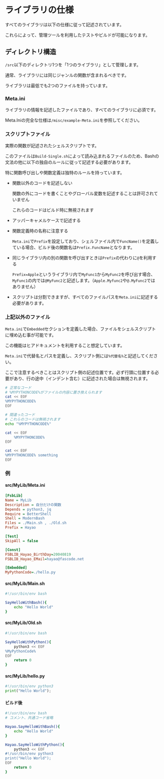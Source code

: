 # ライブラリの仕様

すべてのライブラリは以下の仕様に従って記述されています。

これらによって、管理ツールを利用したテストやビルドが可能になります。

## ディレクトリ構造

`/src`以下のディレクトリ1つを「1つのライブラリ」として管理します。

通常、ライブラリには同じジャンルの関数が含まれるべきです。

ライブラリは最低でも2つのファイルを持っています。

### Meta.ini

ライブラリの情報を記述したファイルであり、すべてのライブラリに必須です。

Meta.Iniの完全な仕様は`/misc/example-Meta.ini`を参照してください。

### スクリプトファイル

実際の関数が記述されたシェルスクリプトです。

このファイルは`Build-Single.sh`によって読み込まれるファイルのため、Bashの文法の他に以下の独自のルールに従って記述する必要があります。

特に関数呼び出しや関数定義は独特のルールを持っています。

- 関数以外のコードを記述しない
  
  関数の外にコードを書くことやグローバル変数を記述することは許可されていません
  
  これらのコードはビルド時に無視されます

- アッパーキャメルケースで記述する

- 関数定義時の名称に注意する
  
  `Meta.ini`で`Prefix`を設定しており、シェルファイル内で`FuncName()`を定義している場合、ビルド後の関数名は`Prefix.FuncName`となります。

- 同じライブラリ内の別の関数を呼び出すときは`Prefix`の代わりに`@`を利用する
  
  `Prefix=Apple`というライブラリ内で`MyFunc1`から`MyFunc2`を呼び出す場合、`MyFunc1`の内では`@MyFunc2`と記述します。（`Apple.Myfunc2`や`@.MyFunc2`ではありません）

- スクリプトは分割できますが、すべてのファイルパスを`Meta.ini`に記述する必要があります。

### 上記以外のファイル

`Meta.ini`で`Embedded`セクションを定義した場合、ファイルをシェルスクリプトに埋め込む事が可能です。

この機能はヒアドキュメントを利用すること想定しています。

`Meta.ini`で代替名とパスを定義し、スクリプト側には`%代替名%`と記述してください。

ここで注意するべきことはスクリプト側の記述位置です。必ず行頭に位置する必要があり、行の途中（インデント含む）に記述された場合は無視されます。

```bash
# 正常なコード
# %MYPYTHONCODE%がファイルの内容に置き換えられます
cat << EOF
%MYPYTHONCODE%
EOF

# 間違ったコード
# これらのコードは無視されます
echo "%MYPYTHONCODE%"

cat << EOF
    %MYPYTHONCODE%
EOF

cat << EOF
%MYPYTHONCODE% something
EOF
```

### 例

#### src/MyLib/Meta.ini

```ini
[FsbLib]
Name = MyLib
Description = 自分だけの関数
Depends = python3, jq
Require = BetterShell
Shell = ModernBash
Files = ./Main.sh , ./Old.sh
Prefix = Hayao

[Test]
SkipAll = false

[Const]
FSBLIB_Hayao_BirthDay=20040819
FSBLIB_Hayao_EMail=hayao@fascode.net

[Embedded]
MyPythonCode=./hello.py
```

#### src/MyLib/Main.sh

```bash
#!/usr/bin/env bash

SayHelloWithBash(){
    echo "Hello World"
}
```

#### src/MyLib/Old.sh

```bash
#!/usr/bin/env bash

SayHelloWithPython(){
    python3 << EOF
%MyPythonCode%
EOF
    return 0
}
```

#### src/MyLib/hello.py

```python
#!/usr/bin/env python3
print("Hello World");
```

#### ビルド後

```bash
#!/usr/bin/env bash
# コメント、共通コード省略

Hayao.SayHelloWithBash(){
    echo "Hello World"
}

Hayao.SayHelloWithPython(){
    python3 << EOF
#!/usr/bin/env python3
print("Hello World");
EOF
    return 0
}
```


